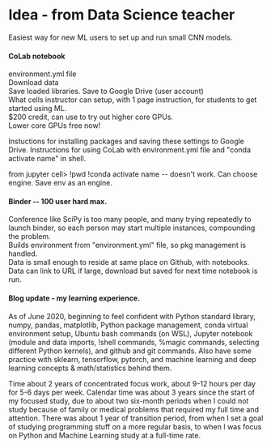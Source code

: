 # Idea - from Data Science teacher 
Easiest way for new ML users to set up and run small CNN models.  

#### CoLab notebook  
environment.yml file  
Download data  
Save loaded libraries.
Save to Google Drive (user account)  
What cells instructor can setup, with 1 page instruction, for students to get started using ML.  
$200 credit, can use to try out higher core GPUs.  
Lower core GPUs free now!  

Instuctions for installing packages and saving these settings to Google Drive. 
Instructions for using CoLab with environment.yml file and "conda activate name" in shell.  

from jupyter cell> 
!pwd
!conda activate name -- doesn't work.  Can choose engine.  Save env as an engine.  

#### Binder -- 100 user hard max.  
Conference like SciPy is too many people, and many trying repeatedly to launch binder, so each 
person may start multiple instances, compounding the problem.  
Builds environment from "environment.yml" file, so pkg management is handled.  
Data is small enough to reside at same place on Github, with notebooks.  
Data can link to URL if large, download but saved for next time notebook is run. 


#### Blog update - my learning experience.  

As of June 2020, beginning to feel confident with Python standard library, numpy, pandas, matplotlib, Python package management, conda virtual environment setup, Ubuntu bash commands (on WSL), Jupyter notebook (module and data imports, !shell commands, %magic commands, selecting different Python kernels), and github and git commands.  Also have some practice with sklearn, tensorflow,  pytorch, and machine learning and deep learning concepts & math/statistics behind them.  

Time about 2 years of concentrated focus work, about 9-12 hours per day for 5-6 days per week.  Calendar time was about 3 years since the start of my focused study, due to about two six-month periods when I could not study because of family or medical problems that required my full time and attention.  There was about 1 year of transition period, from when I set a goal of studying programming stuff on a more regular basis, to when I was focus on Python and Machine Learning study at a full-time rate.  
